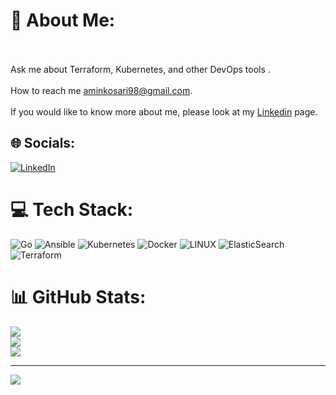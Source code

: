 # 💫 About Me:
<br><br>Ask me about Terraform, Kubernetes, and other DevOps tools .<br><br> How to reach me aminkosari98@gmail.com.<br><br>   If you would like to know more about me, please look at my [Linkedin](https://www.linkedin.com/in/amin-kosari) page.


## 🌐 Socials:
[![LinkedIn](https://img.shields.io/badge/LinkedIn-%230077B5.svg?logo=linkedin&logoColor=white)](https://www.linkedin.com/in/amin-kosari/) 

# 💻 Tech Stack:
![Go](https://img.shields.io/badge/go-%2300ADD8.svg?style=for-the-badge&logo=go&logoColor=white) ![Ansible](https://img.shields.io/badge/ansible-%231A1918.svg?style=for-the-badge&logo=ansible&logoColor=white) ![Kubernetes](https://img.shields.io/badge/kubernetes-%23326ce5.svg?style=for-the-badge&logo=kubernetes&logoColor=white) ![Docker](https://img.shields.io/badge/docker-%230db7ed.svg?style=for-the-badge&logo=docker&logoColor=white) ![LINUX](https://img.shields.io/badge/Linux-FCC624?style=for-the-badge&logo=linux&logoColor=black) ![ElasticSearch](https://img.shields.io/badge/-ElasticSearch-005571?style=for-the-badge&logo=elasticsearch) ![Terraform](https://img.shields.io/badge/terraform-%235835CC.svg?style=for-the-badge&logo=terraform&logoColor=white)
# 📊 GitHub Stats:
![](https://github-readme-stats.vercel.app/api?username=aminkosariii&theme=dark&hide_border=false&include_all_commits=true&count_private=false)<br/>
![](https://github-readme-streak-stats.herokuapp.com/?user=aminkosariii&theme=dark&hide_border=false)<br/>
![](https://github-readme-stats.vercel.app/api/top-langs/?username=aminkosariii&theme=dark&hide_border=false&include_all_commits=true&count_private=false&layout=compact)

---
[![](https://visitcount.itsvg.in/api?id=aminkosariii&icon=0&color=0)](https://visitcount.itsvg.in)

<!-- Proudly created with GPRM ( https://gprm.itsvg.in ) -->
